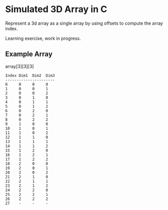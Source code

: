 Simulated 3D Array in C
=======================
Represent a 3d array as a single array by using offsets to compute the array index.

Learning exercise, work in progress.

## Example Array
array[3][3][3]
```
Index Dim1  Dim2  Dim3
----------------------
0     0     0     0
1     0     0     1
2     0     0     2
3     0     1     0
4     0     1     1
5     0     1     2
6     0     2     0
7     0     2     1
8     0     2     2
9     1     0     0
10    1     0     1
11    1     0     2
12    1     1     0
13    1     1     1
14    1     1     2
15    1     2     0
16    1     2     1
17    1     2     2
18    2     0     0
19    2     0     1
20    2     0     2
21    2     1     0
22    2     1     1
23    2     1     2
24    2     2     0
25    2     2     1
26    2     2     2
27    -     -     -
```
